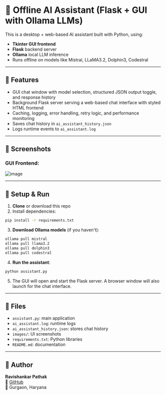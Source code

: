 
# 🤖 Offline AI Assistant (Flask + GUI with Ollama LLMs)

This is a desktop + web-based AI assistant built with Python, using:

- **Tkinter GUI frontend**
- **Flask** backend server
- **Ollama** local LLM inference
- Runs offline on models like Mistral, LLaMA3.2, Dolphin3, Codestral

---

## 🌟 Features

- GUI chat window with model selection, structured JSON output toggle, and response history
- Background Flask server serving a web-based chat interface with styled HTML frontend
- Caching, logging, error handling, retry logic, and performance monitoring
- Saves chat history in `ai_assistant_history.json`
- Logs runtime events to `ai_assistant.log`

---

## 📸 Screenshots

### GUI Frontend:
![image](https://github.com/user-attachments/assets/19bf796a-7976-4214-8da9-1c51e990625a)


---

## 🚀 Setup & Run

1. **Clone** or download this repo  
2. Install dependencies:

```bash
pip install -r requirements.txt
```

3. **Download Ollama models** (if you haven't):

```bash
ollama pull mistral
ollama pull llama3.2
ollama pull dolphin3
ollama pull codestral
```

4. **Run the assistant**:

```bash
python assistant.py
```

5. The GUI will open and start the Flask server. A browser window will also launch for the chat interface.

---

## 📂 Files

- `assistant.py`: main application
- `ai_assistant.log`: runtime logs
- `ai_assistant_history.json`: stores chat history
- `images/`: UI screenshots
- `requirements.txt`: Python libraries
- `README.md`: documentation

---

## 🤝 Author

**Ravishankar Pathak**  
🔗 [GitHub](https://github.com/Ravishankar-pathak)  
📍 Gurgaon, Haryana

